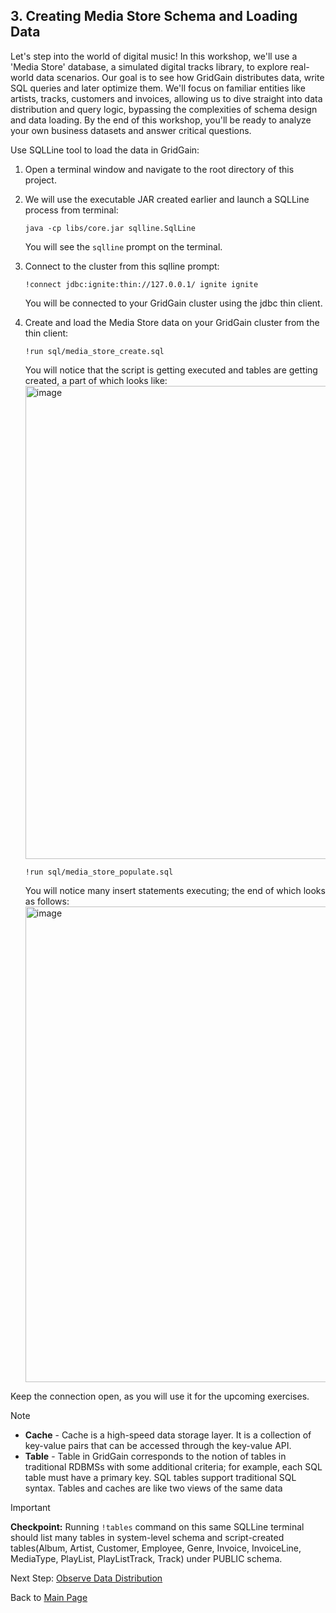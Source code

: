 ## 3. Creating Media Store Schema and Loading Data

Let's step into the world of digital music! In this workshop, we'll use a 'Media Store' database, a simulated digital tracks library, to explore real-world data scenarios. Our goal is to see how GridGain distributes data, write SQL queries and later optimize them. We'll focus on familiar entities like artists, tracks, customers and invoices, allowing us to dive straight into data distribution and query logic, bypassing the complexities of schema design and data loading. By the end of this workshop, you'll be ready to analyze your own business datasets and answer critical questions.

Use SQLLine tool to load the data in GridGain:

1. Open a terminal window and navigate to the root directory of this project.
   
2. We will use the executable JAR created earlier and launch a SQLLine process from terminal:
 
    <pre><code>java -cp libs/core.jar sqlline.SqlLine</code></pre>
    You will see the `sqlline` prompt on the terminal.
   
3. Connect to the cluster from this sqlline prompt:
   <pre><code>!connect jdbc:ignite:thin://127.0.0.1/ ignite ignite</code></pre>
   You will be connected to your GridGain cluster using the jdbc thin client.

4. Create and load the Media Store data on your GridGain cluster from the thin client:
    <pre><code>!run sql/media_store_create.sql</code></pre>

   You will notice that the script is getting executed and tables are getting created, a part of which looks like:
   <img width="757" alt="image" src="https://github.com/user-attachments/assets/a47ba77a-e273-4a02-882c-da35796cae28" />

    <pre><code>!run sql/media_store_populate.sql</code></pre>
   
   You will notice many insert statements executing; the end of which looks as follows:
   <img width="761" alt="image" src="https://github.com/user-attachments/assets/063b9413-4a5d-43c7-9796-dfb684574876" />

Keep the connection open, as you will use it for the upcoming exercises.
> [!note]
> - __Cache__ - Cache is a high-speed data storage layer. It is a collection of key-value pairs that can be accessed through the key-value API.
> - __Table__ - Table in GridGain corresponds to the notion of tables in traditional RDBMSs with some additional criteria; for example, each SQL table must have a primary key. SQL tables support traditional SQL syntax. Tables and caches are like two views of the same data

> [!important]
> **Checkpoint:** Running `!tables` command on this same SQLLine terminal should list many tables in system-level schema and script-created tables(Album, Artist, Customer, Employee, Genre, Invoice, InvoiceLine, MediaType, PlayList, PlayListTrack, Track) under PUBLIC schema.

Next Step: [Observe Data Distribution](PartitionedData.md)

Back to [Main Page](../README.md/#step-by-step-guide)
